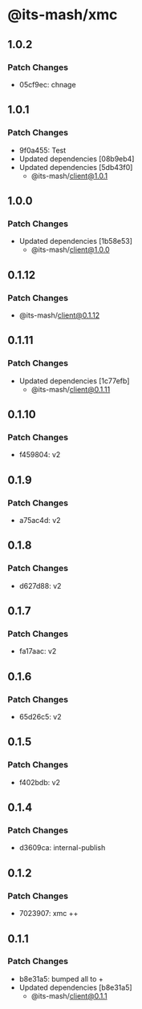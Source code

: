 # @its-mash/xmc

## 1.0.2

### Patch Changes

- 05cf9ec: chnage

## 1.0.1

### Patch Changes

- 9f0a455: Test
- Updated dependencies [08b9eb4]
- Updated dependencies [5db43f0]
  - @its-mash/client@1.0.1

## 1.0.0

### Patch Changes

- Updated dependencies [1b58e53]
  - @its-mash/client@1.0.0

## 0.1.12

### Patch Changes

- @its-mash/client@0.1.12

## 0.1.11

### Patch Changes

- Updated dependencies [1c77efb]
  - @its-mash/client@0.1.11

## 0.1.10

### Patch Changes

- f459804: v2

## 0.1.9

### Patch Changes

- a75ac4d: v2

## 0.1.8

### Patch Changes

- d627d88: v2

## 0.1.7

### Patch Changes

- fa17aac: v2

## 0.1.6

### Patch Changes

- 65d26c5: v2

## 0.1.5

### Patch Changes

- f402bdb: v2

## 0.1.4

### Patch Changes

- d3609ca: internal-publish

## 0.1.2

### Patch Changes

- 7023907: xmc ++

## 0.1.1

### Patch Changes

- b8e31a5: bumped all to +
- Updated dependencies [b8e31a5]
  - @its-mash/client@0.1.1
